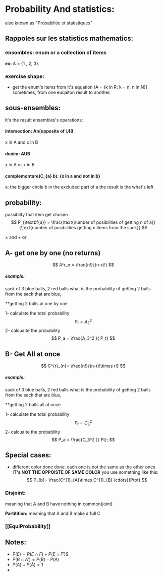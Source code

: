 # Probability And statistics:
also known as "Probabilitie et statistiques"




## Rappoles sur les statistics mathematics:

### ensombles: enum or a collection of items
**ex:** A = {1 , 2, 3}.


### exercise shape:
- get the enum's items from it's equation (A = {k in R; k = n; n in N}) sometimes, from one euqaiton result to another.




## sous-ensembles:
it's the result ensembles's operations:

#### intersection: An(opposite of U)B
x in A and x in B

#### dunim: AUB
x in A or x in B

#### complemontare(C_{a} b): {x in a and not in b}
a: the bigger circle
b in the excluded part of a
the result is the what's left

## probability:

possibilty that item get chosen
$$
P_{\textbf{a}} = \frac{\text{number of posibilities of getting n of a}}{\text{number of posibilities getting n items from the sack}}
$$

$\times$ and
$+$ or


## A- get one by one (no returns)

$$
A^r_n = \frac{n!}{(n-r)!}
$$


##### example:
sack of 3 blue balls, 2 red balls
what is the probability of getting 2 balls from the sack that are blue, 

**getting 2 balls at one by one


1- calculate the total probability
$$P_t = A_5^2$$
2- calcualte the probability
$$
P_a = \frac{A_3^2 }{ P_t}
$$



## B- Get All at once

$$
C^{r}_{n}= \frac{n!}{(n-r)!\times r!}
$$
##### example:
sack of 3 blue balls, 2 red balls
what is the probability of getting 2 balls from the sack that are blue, 

**getting 2 balls all at once

1- calculate the total probability
$$P_t = C_5^2$$
2- calcualte the probability
$$
P_a = \frac{C_3^2 }{ Pt};
$$

## Special cases:

- different color done done:
    each one is not the same as the other ones
    **IT's NOT THE OPPOISTE OF SAME COLOR**
    you use something like this:
    $$
P_{b}= \frac{C^{1}_{A}\times C^{1}_{B} \cdots}{Ptot}
$$


### Disjoint:
meaning that A and B have nothing in common(joint)


**Partitition:**
meaning that A and B make a full C


### [[EquiProbability]]


## Notes:

- $P(E) = P(E\cap F) + P(E\cap F')$$
- $P(B\cap A') = P(B) - P(A)$
- $P(A) + P(\hat{A}) = 1$
- 